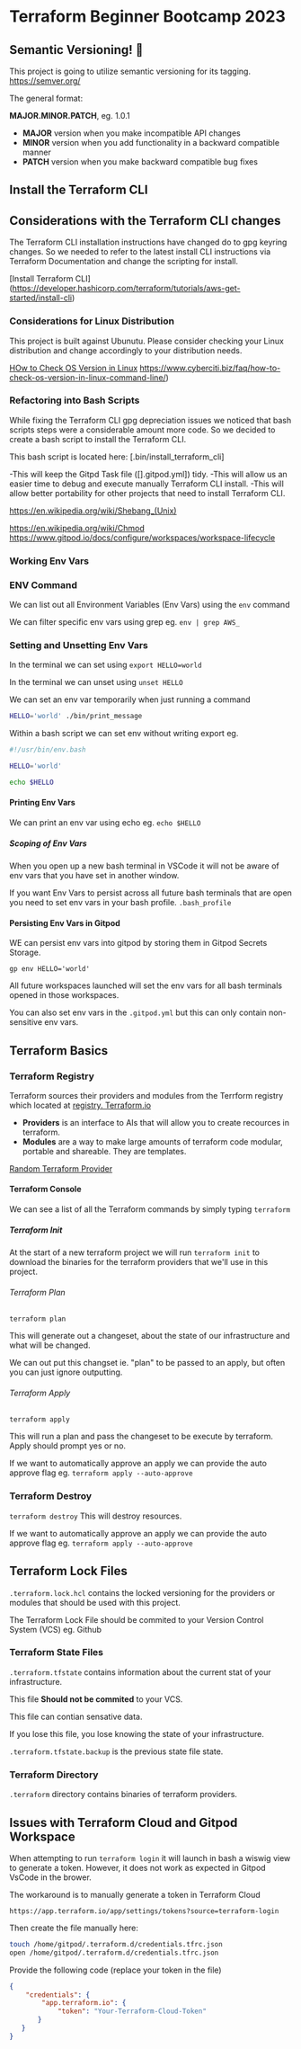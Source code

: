 # Terraform Beginner Bootcamp 2023

## Semantic Versioning! :mage:

This project is going to utilize semantic versioning for its tagging.
https://semver.org/

The general format:

 **MAJOR.MINOR.PATCH**, eg. 1.0.1

- **MAJOR** version when you make incompatible API changes
- **MINOR** version when you add functionality in a backward compatible manner
- **PATCH** version when you make backward compatible bug fixes


## Install the Terraform CLI

## Considerations with the Terraform CLI changes

The Terraform CLI installation instructions have changed do to gpg keyring changes. So we needed to refer to the latest install CLI instructions via Terraform Documentation and change the scripting for install.

[Install Terraform CLI] (https://developer.hashicorp.com/terraform/tutorials/aws-get-started/install-cli)


### Considerations for Linux Distribution

This project is built against Ubunutu. 
Please consider checking your Linux distribution and change accordingly to your distribution needs. 

[HOw to Check OS Version in Linux]()
https://www.cyberciti.biz/faq/how-to-check-os-version-in-linux-command-line/)

### Refactoring into Bash Scripts

While fixing the Terraform CLI gpg depreciation issues we noticed that bash scripts steps were a considerable amount more code. So we decided to create a bash script to install the Terraform CLI. 

This bash script is located here: [.bin/install_terraform_cli]

-This will keep the Gitpd Task file ([].gitpod.yml]) tidy. 
-This will allow us an easier time to debug and execute manually Terraform CLI install. 
-This will allow better portability for other projects that need to install Terraform CLI. 



https://en.wikipedia.org/wiki/Shebang_(Unix)

https://en.wikipedia.org/wiki/Chmod
https://www.gitpod.io/docs/configure/workspaces/workspace-lifecycle

### Working Env Vars

### ENV Command

We can list out all Environment Variables (Env Vars) using the `env` command

We can filter specific env vars using grep eg. `env | grep AWS_`

### Setting and Unsetting Env Vars

In the terminal we can set using `export HELLO=world`

In the terminal we can unset using `unset HELLO`

We can set an env var temporarily when just running a command

```sh
HELLO='world' ./bin/print_message
```

Within a bash script we can set env without writing export eg.

```sh
#!/usr/bin/env.bash

HELLO='world'

echo $HELLO
```  

#### Printing Env Vars

We can print an env var using echo eg. `echo $HELLO`

##### Scoping of Env Vars
 When you open up a new bash terminal in VSCode it will not be aware of env vars that you have set in another window. 

 If you want Env Vars to persist across all future bash terminals that are open you need to set env vars in your bash profile. `.bash_profile`


#### Persisting Env Vars in Gitpod

WE can persist env vars into gitpod by storing them in Gitpod Secrets Storage. 

```
gp env HELLO='world'
```

All future workspaces launched will set the env vars for all bash terminals opened in those workspaces. 

You can also set env vars in the `.gitpod.yml` but this can only contain non-sensitive env vars.

## Terraform Basics

### Terraform Registry

Terraform sources their providers and modules from the Terrform registry which located at [registry. 
Terraform.io](https://registry.terraform.io/)

- **Providers** is an interface to AIs that will allow you to create recources in terraform. 
- **Modules** are a way to make large amounts of terraform code modular, portable and shareable. They are templates. 

[Random Terraform Provider](https://registry.terraform.io/providers/hashicorp/random)

#### Terraform Console

We can see a list of all the Terraform commands by simply typing `terraform`

##### Terraform Init

At the start of a new terraform project we will run `terraform init` to download the binaries for the terraform providers that we'll use in this project. 

###### Terraform Plan

`terraform plan`

This will generate out a changeset, about the state of our infrastructure and what will be changed. 

We can out put this changset ie. "plan" to be passed to an apply, but often you can just ignore outputting. 

###### Terraform Apply

`terraform apply`

This will run a plan and pass the changeset to be execute by terraform. Apply should prompt yes or no. 

If we want to automatically approve an apply we can provide the auto approve flag eg. `terraform apply --auto-approve `

### Terraform Destroy

`terraform destroy`
This will destroy resources.

If we want to automatically approve an apply we can provide the auto approve flag eg. `terraform apply --auto-approve `

## Terraform Lock Files

`.terraform.lock.hcl` contains the locked versioning for the providers or modules that should be used with this project. 

The Terraform Lock File should be commited to your Version Control System (VCS) eg. Github

### Terraform State Files

`.terraform.tfstate` contains information about the current stat of your infrastructure. 

This file **Should not be commited** to your VCS. 

This file can contian sensative data. 

If you lose this file, you lose knowing the state of your infrastructure. 

`.terraform.tfstate.backup` is the previous state file state. 

### Terraform Directory

`.terraform` directory contains binaries of terraform providers.

 ## Issues with Terraform Cloud and Gitpod Workspace

 When attempting to run `terraform login` it will launch in bash a wiswig view to generate a token. However, it does not work as expected in Gitpod VsCode in the brower. 

 The workaround is to manually generate a token in Terraform Cloud

 ```
 https://app.terraform.io/app/settings/tokens?source=terraform-login
 ```

Then create the file manually here:
```sh
touch /home/gitpod/.terraform.d/credentials.tfrc.json
open /home/gitpod/.terraform.d/credentials.tfrc.json
```
Provide the following code (replace your token in the file)

```json
{
    "credentials": {
        "app.terraform.io": {
            "token": "Your-Terraform-Cloud-Token"
       }
   }       
}
```